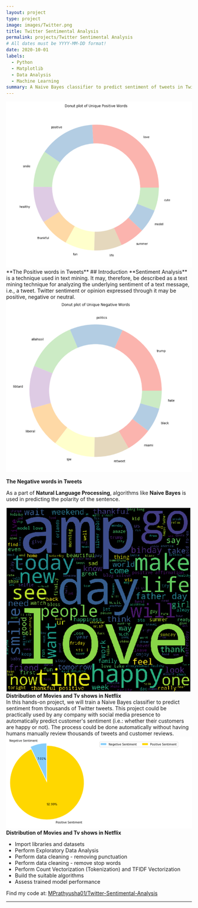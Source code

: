 ```yaml
---
layout: project
type: project
image: images/Twitter.png
title: Twitter Sentimental Analysis 
permalink: projects/Twitter Sentimental Analysis 
# All dates must be YYYY-MM-DD format!
date: 2020-10-01
labels:
  - Python
  - Matplotlib
  - Data Analysis
  - Machine Learning
summary: A Naive Bayes classifier to predict sentiment of tweets in Twitter using Machine Learning, Data Analysis, Visualisation.
---
```

<div class="ui large rounded images">
  <img class="ui image" src="../images/Twitter 1.png">
  
</div>
**The Positive words in Tweets**
## Introduction
**Sentiment Analysis** is a technique used in text mining. It may, therefore, be described as a text mining technique for analyzing the underlying sentiment of a text message, i.e., a tweet. Twitter sentiment or opinion expressed through it may be positive, negative or neutral.
<div class="ui large rounded images">
  <img class="ui image" src="../images/Twitter2.png">
</div>

 **The Negative words in Tweets**

As a part of **Natural Language Processing**, algorithms like **Naive Bayes** is used in predicting the polarity of the sentence.

<div class="ui large rounded images">
  <img class="ui image" src="../images/Twitter4.png">
  <b>Distribution of Movies and Tv shows in Netflix</b>
 </div> 
In this hands-on project, we will train a Naive Bayes classifier to predict sentiment from thousands of 
Twitter tweets. This project could be practically used by any company with social media presence to automatically predict customer's sentiment (i.e.: whether their customers are happy or not). The process could be done automatically without having humans manually review thousands of tweets and customer reviews.
<div class="ui large rounded images">
  <img class="ui image" src="../images/Twitter3.png">
  <b>Distribution of Movies and Tv shows in Netflix</b>
 </div> 

 
* Import libraries and datasets 
* Perform Exploratory Data Analysis 
* Perform data cleaning - removing punctuation 
* Perform data cleaning - remove stop words 
* Perform Count Vectorization (Tokenization) and TFIDF Vectorization 
* Build the suitable algorithms 
* Assess trained model performance


Find my code at: <a href="https://github.com/MPrathyusha01/Twitter-Sentimental-Analysis-Python"><i class="large github icon"></i>MPrathyusha01/Twitter-Sentimental-Analysis</a>





*******
